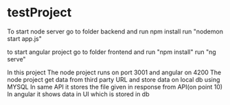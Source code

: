 # testProject

To start node server go to folder backend and run npm install
run "nodemon start app.js"

to start angular project go to folder frontend and run "npm install"
run "ng serve"

In this project The node project runs on port 3001 and angular on 4200
The node project get data from third party URL and store data on local db using MYSQL
In same API it stores the file given in response from API(on point 10)
In angular it shows data in UI which is stored in db
